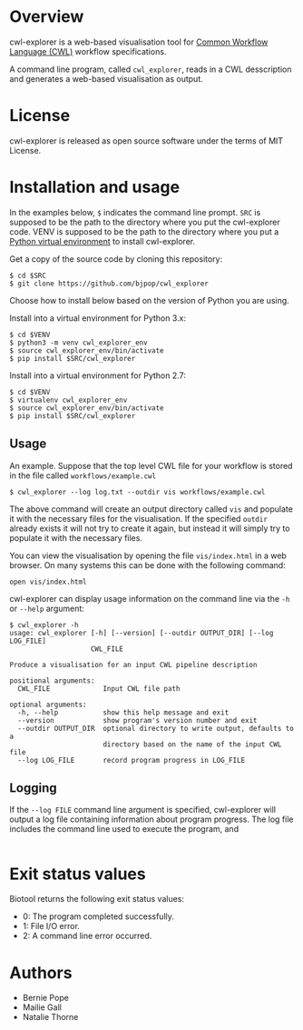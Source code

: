 # Overview 

cwl-explorer is a web-based visualisation tool for [Common Workflow Language (CWL)](http://www.commonwl.org/) workflow specifications.

A command line program, called `cwl_explorer`, reads in a CWL desscription and generates a web-based visualisation as output.

# License

cwl-explorer is released as open source software under the terms of MIT License.

# Installation and usage 

In the examples below, `$` indicates the command line prompt. `SRC` is supposed to be the path to the directory where you put the cwl-explorer code. VENV is supposed to be the path to the directory where you put a [Python virtual environment]() to install cwl-explorer.

Get a copy of the source code by cloning this repository:
```
$ cd $SRC
$ git clone https://github.com/bjpop/cwl_explorer 
```

Choose how to install below based on the version of Python you are using.

Install into a virtual environment for Python 3.x:
```
$ cd $VENV
$ python3 -m venv cwl_explorer_env
$ source cwl_explorer_env/bin/activate
$ pip install $SRC/cwl_explorer
```

Install into a virtual environment for Python 2.7:
```
$ cd $VENV
$ virtualenv cwl_explorer_env
$ source cwl_explorer_env/bin/activate
$ pip install $SRC/cwl_explorer
```

## Usage 

An example. Suppose that the top level CWL file for your workflow is stored in the file called `workflows/example.cwl`
```
$ cwl_explorer --log log.txt --outdir vis workflows/example.cwl 
```
The above command will create an output directory called `vis` and populate it with the necessary files for the visualisation. If the specified `outdir` already exists it will not try to create it again, but instead it will simply try to populate it with the necessary files.

You can view the visualisation by opening the file `vis/index.html` in a web browser. On many systems this can be done with the following command:

```
open vis/index.html
```

cwl-explorer can display usage information on the command line via the `-h` or `--help` argument:

```
$ cwl_explorer -h 
usage: cwl_explorer [-h] [--version] [--outdir OUTPUT_DIR] [--log LOG_FILE]
                    CWL_FILE

Produce a visualisation for an input CWL pipeline description

positional arguments:
  CWL_FILE             Input CWL file path

optional arguments:
  -h, --help           show this help message and exit
  --version            show program's version number and exit
  --outdir OUTPUT_DIR  optional directory to write output, defaults to a
                       directory based on the name of the input CWL file
  --log LOG_FILE       record program progress in LOG_FILE

```


## Logging

If the ``--log FILE`` command line argument is specified, cwl-explorer will output a log file containing information about program progress. The log file includes the command line used to execute the program, and 

```
```

# Exit status values

Biotool returns the following exit status values:

* 0: The program completed successfully.
* 1: File I/O error. 
* 2: A command line error occurred. 


# Authors

* Bernie Pope 
* Mailie Gall 
* Natalie Thorne 

